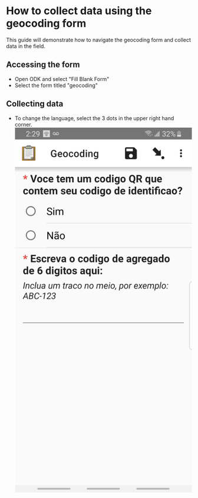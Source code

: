 # How to collect data using the geocoding form

This guide will demonstrate how to navigate the geocoding form and collect data in the field. 

## Accessing the form

- Open ODK and select "Fill Blank Form"
- Select the form titled "geocoding"

## Collecting data

- To change the language, select the 3 dots in the upper right hand corner.
![](img/first_page_swahili.jpg)
